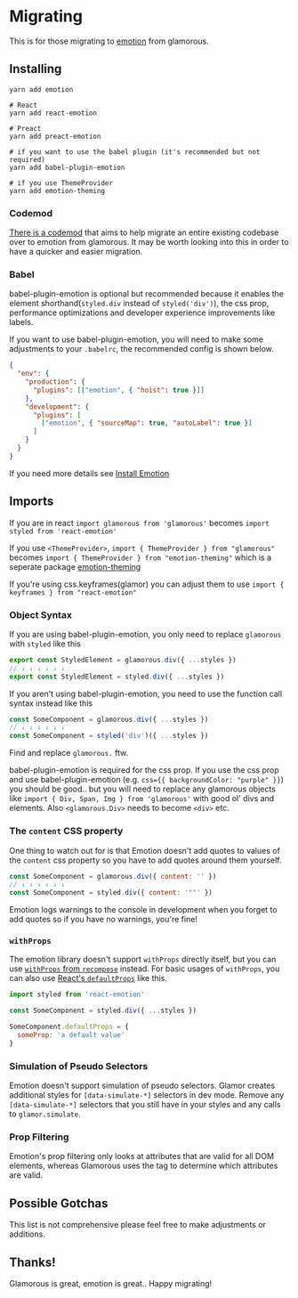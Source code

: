 # Migrating

This is for those migrating to [emotion](https://emotion.sh) from glamorous.

## Installing

```
yarn add emotion

# React
yarn add react-emotion

# Preact
yarn add preact-emotion

# if you want to use the babel plugin (it's recommended but not required)
yarn add babel-plugin-emotion

# if you use ThemeProvider
yarn add emotion-theming
```

### Codemod
[There is a codemod](https://github.com/TejasQ/babel-plugin-glamorous-to-emotion) that aims to help migrate an entire existing codebase over to emotion from glamorous. It may be worth looking into this in order to have a quicker and easier migration.

### Babel
babel-plugin-emotion is optional but recommended because it enables the element shorthand(`styled.div` instead of `styled('div')`), the css prop, performance optimizations and developer experience improvements like labels.

If you want to use babel-plugin-emotion, you will need to make some adjustments to your `.babelrc`, the recommended config is shown below.
```json
{
  "env": {
    "production": {
      "plugins": [["emotion", { "hoist": true }]]
    },
    "development": {
      "plugins": [
        ["emotion", { "sourceMap": true, "autoLabel": true }]
      ]
    }
  }
}
```

If you need more details see [Install Emotion](https://emotion.sh/docs/install)

## Imports

If you are in react `import glamorous from 'glamorous'` becomes `import styled from 'react-emotion'`

If you use `<ThemeProvider>`, `import { ThemeProvider } from "glamorous"` becomes `import { ThemeProvider } from "emotion-theming"` which is a seperate package [emotion-theming](https://github.com/emotion-js/emotion/tree/master/packages/emotion-theming)

If you're using css.keyframes(glamor) you can adjust them to use `import { keyframes } from "react-emotion"`

### Object Syntax

If you are using babel-plugin-emotion, you only need to replace `glamorous` with `styled` like this

```jsx
export const StyledElement = glamorous.div({ ...styles })
// ↓ ↓ ↓ ↓ ↓ ↓
export const StyledElement = styled.div({ ...styles })
```

If you aren't using babel-plugin-emotion, you need to use the function call syntax instead like this

```jsx
const SomeComponent = glamorous.div({ ...styles })
// ↓ ↓ ↓ ↓ ↓ ↓
const SomeComponent = styled('div')({ ...styles })
```


Find and replace `glamorous.` ftw.

babel-plugin-emotion is required for the css prop. If you use the css prop and use babel-plugin-emotion (e.g. `css={{ backgroundColor: "purple" }}`) you should be good.. but you will need to replace any glamorous objects like `import { Div, Span, Img } from 'glamorous'` with good ol' divs and elements. Also `<glamorous.Div>` needs to become `<div>` etc.

### The `content` CSS property

One thing to watch out for is that Emotion doesn't add quotes to values of the `content` css property so you have to add quotes around them yourself.
```jsx
const SomeComponent = glamorous.div({ content: '' })
// ↓ ↓ ↓ ↓ ↓ ↓
const SomeComponent = styled.div({ content: '""' })
```
Emotion logs warnings to the console in development when you forget to add quotes so if you have no warnings, you're fine!


### `withProps`

The emotion library doesn't support `withProps` directly itself, but you can use [`withProps` from `recompose`](https://github.com/emotion-js/emotion/blob/master/docs/with-props.md) instead. For basic usages of `withProps`, you can also use [React's `defaultProps`](https://reactjs.org/docs/react-component.html#defaultprops) like this.
```jsx
import styled from 'react-emotion'

const SomeComponent = styled.div({ ...styles })

SomeComponent.defaultProps = {
  someProp: 'a default value'
}

```

### Simulation of Pseudo Selectors

Emotion doesn't support simulation of pseudo selectors. Glamor creates additional styles for `[data-simulate-*]` selectors in dev mode. Remove any `[data-simulate-*]` selectors that you still have in your styles and any calls to `glamor.simulate`.

### Prop Filtering

Emotion's prop filtering only looks at attributes that are valid for all DOM elements, whereas Glamorous uses the tag to determine which attributes are valid. 

## Possible Gotchas

This list is not comprehensive please feel free to make adjustments or additions.

## Thanks!

Glamorous is great, emotion is great.. Happy migrating!
